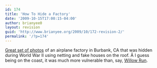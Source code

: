 ```yaml
---
id: 174
title: 'How To Hide a Factory'
date: '2009-10-15T17:00:15-04:00'
author: brianyee0
layout: revision
guid: 'http://www.brianyee.org/2009/10/172-revision-2/'
permalink: '/?p=174'
---
```


[Great set of photos](http://thinkorthwim.com/2007/08/19/1034/) of an airplane factory in Burbank, CA that was hidden during World War II using netting and fake houses on the roof. Â I guess being on the coast, it was much more vulnerable than, say, [Willow Run](http://en.wikipedia.org/wiki/Willow_Run).